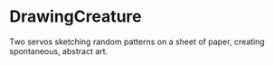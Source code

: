 # DrawingCreature
Two servos sketching random patterns on a sheet of paper, creating spontaneous, abstract art.
